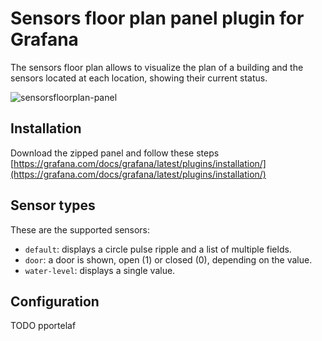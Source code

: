 # Sensors floor plan panel plugin for Grafana

The sensors floor plan allows to visualize the plan of a building and the sensors located at each location, showing their current status.

![sensorsfloorplan-panel](https://user-images.githubusercontent.com/14332334/130335113-b1c1646e-84e2-457b-960b-85f68e6ed175.PNG)

## Installation

Download the zipped panel and follow these steps [https://grafana.com/docs/grafana/latest/plugins/installation/](https://grafana.com/docs/grafana/latest/plugins/installation/)

## Sensor types

These are the supported sensors:
- `default`: displays a circle pulse ripple and a list of multiple fields.
- `door`: a door is shown, open (1) or closed (0), depending on the value.
- `water-level`: displays a single value.

## Configuration
TODO pportelaf
